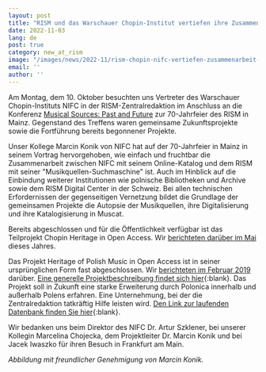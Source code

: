 ```yaml
---
layout: post
title: "RISM und das Warschauer Chopin-Institut vertiefen ihre Zusammenarbeit"
date: 2022-11-03
lang: de
post: true
category: new_at_rism
image: "/images/news/2022-11/rism-chopin-nifc-vertiefen-zusammenarbeit-website.jpg"
email: ''
author: ''
---
```


Am Montag, dem 10. Oktober besuchten uns Vertreter des Warschauer Chopin-Instituts NIFC in der RISM-Zentralredaktion im Anschluss an die Konferenz [Musical Sources: Past and Future](/publications/conferences/musical-sources-past-future-2022.html) zur 70-Jahrfeier des RISM in Mainz. Gegenstand des Treffens waren gemeinsame Zukunftsprojekte sowie die Fortführung bereits begonnener Projekte.  

Unser Kollege Marcin Konik von NIFC hat auf der 70-Jahrfeier in Mainz in seinem Vortrag hervorgehoben, wie einfach und fruchtbar die Zusammenarbeit zwischen NIFC mit seinem Online-Katalog und dem RISM mit seiner "Musikquellen-Suchmaschine" ist. Auch im Hinblick auf die Einbindung weiterer Institutionen wie polnische Bibliotheken und Archive sowie dem RISM Digital Center in der Schweiz. Bei allen technischen Erfordernissen der gegenseitigen Vernetzung bildet die Grundlage der gemeinsamen Projekte die Autopsie der Musikquellen, ihre Digitalisierung und ihre Katalogisierung in Muscat.  

Bereits abgeschlossen und für die Öffentlichkeit verfügbar ist das Teilprojekt Chopin Heritage in Open Access. Wir [berichteten darüber im Mai](/electronic_resources/2022/05/12/chopin-heritage-in-open-access.html) dieses Jahres.   

Das Projekt Heritage of Polish Music in Open Access ist in seiner ursprünglichen Form fast abgeschlossen. Wir [berichteten im Februar 2019](/library_collections/2019/02/18/close-cooperation-between-rism-and-the-chopin.html) darüber. [Eine generelle Projektbeschreibung findet sich hier](https://nauka.nifc.pl/en/dziedzictwo-muzyki-polskiej-w-otwartym-dostepie){:blank}. Das Projekt soll in Zukunft eine starke Erweiterung durch Polonica innerhalb und außerhalb Polens erfahren. Eine Unternehmung, bei der die Zentralredaktion tatkräftig Hilfe leisten wird. [Den Link zur laufenden Datenbank finden Sie hier](https://polish.musicsources.pl/en){:blank}.  

Wir bedanken uns beim Direktor des NIFC Dr. Artur Szklener, bei unserer Kollegin Marcelina Chojecka, dem Projektleiter Dr. Marcin Konik und bei Jacek Iwaszko für ihren Besuch in Frankfurt am Main.

_Abbildung mit freundlicher Genehmigung von Marcin Konik._
